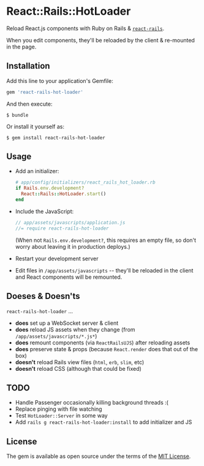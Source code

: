 # React::Rails::HotLoader

Reload React.js components with Ruby on Rails & [`react-rails`](http://github.com/reactjs/react-rails).

When you edit components, they'll be reloaded by the client & re-mounted in the page.

## Installation

Add this line to your application's Gemfile:

```ruby
gem 'react-rails-hot-loader'
```

And then execute:

    $ bundle

Or install it yourself as:

    $ gem install react-rails-hot-loader

## Usage

- Add an initializer:

  ```ruby
  # app/config/initializers/react_rails_hot_loader.rb
  if Rails.env.development?
    React::Rails::HotLoader.start()
  end
  ```

- Include the JavaScript:

  ```js
  // app/assets/javascripts/application.js
  //= require react-rails-hot-loader
  ```

  (When not `Rails.env.development?`, this requires an empty file, so don't worry about leaving it in production deploys.)

- Restart your development server

- Edit files in `/app/assets/javascripts` -- they'll be reloaded in the client and React components will be remounted.

## Doeses & Doesn'ts

`react-rails-hot-loader` ...

- __does__ set up a WebSocket server & client
- __does__ reload JS assets when they change (from `/app/assets/javascripts/*.js*`)
- __does__ remount components (via `ReactRailsUJS`) after reloading assets
- __does__ preserve state & props (because `React.render` does that out of the box)
- __doesn't__ reload Rails view files (`html`, `erb`, `slim`, etc)
- __doesn't__ reload CSS (although that could be fixed)

## TODO

- Handle Passenger occasionally killing background threads :(
- Replace pinging with file watching
- Test `HotLoader::Server` in some way
- Add `rails g react-rails-hot-loader:install` to add initializer and JS

## License

The gem is available as open source under the terms of the [MIT License](http://opensource.org/licenses/MIT).
